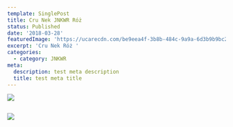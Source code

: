 ```yaml
---
template: SinglePost
title: Cru Nek JNKWR Róż
status: Published
date: '2018-03-28'
featuredImage: 'https://ucarecdn.com/be9eea4f-3b8b-484c-9a9a-6d3b9b9bc2da/'
excerpt: 'Cru Nek Róż '
categories:
  - category: JNKWR
meta:
  description: test meta description
  title: test meta title
---
```

![](https://ucarecdn.com/f41be872-5b82-48df-a386-29e3b7df849a/)

![]()

![](https://ucarecdn.com/66402b5d-4bd1-4a2c-8437-020d9385b91f/)
